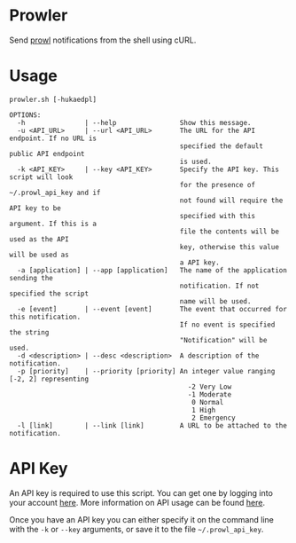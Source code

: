 # Prowler
Send [prowl](https://www.prowlapp.com/) notifications from the shell using cURL. 

# Usage
```
prowler.sh [-hukaedpl]

OPTIONS:
  -h               | --help                Show this message.
  -u <API_URL>     | --url <API_URL>       The URL for the API endpoint. If no URL is
                                           specified the default public API endpoint
                                           is used.
  -k <API_KEY>     | --key <API_KEY>       Specify the API key. This script will look
                                           for the presence of ~/.prowl_api_key and if
                                           not found will require the API key to be
                                           specified with this argument. If this is a
                                           file the contents will be used as the API
                                           key, otherwise this value will be used as 
                                           a API key.
  -a [application] | --app [application]   The name of the application sending the
                                           notification. If not specified the script
                                           name will be used.
  -e [event]       | --event [event]       The event that occurred for this notification.
                                           If no event is specified the string
                                           "Notification" will be used.
  -d <description> | --desc <description>  A description of the notification.
  -p [priority]    | --priority [priority] An integer value ranging [-2, 2] representing
                                             -2 Very Low
                                             -1 Moderate
                                              0 Normal
                                              1 High
                                              2 Emergency
  -l [link]        | --link [link]         A URL to be attached to the notification.
```

# API Key
An API key is required to use this script. You can get one by logging into your account [here](https://www.prowlapp.com/). More information on API usage can be found [here](https://www.prowlapp.com/api.php).

Once you have an API key you can either specify it on the command line with the `-k` or `--key` arguments, or save it to the file `~/.prowl_api_key`.
